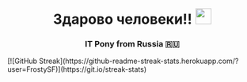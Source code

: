 <h1 align="center"><a>Здарово человеки!!</a> 
<img src="https://github.com/blackcater/blackcater/raw/main/images/Hi.gif" height="32"/></h1>
<h3 align="center">IT Pony from Russia 🇷🇺</h3>
[![GitHub Streak](https://github-readme-streak-stats.herokuapp.com/?user=FrostySF)](https://git.io/streak-stats)
